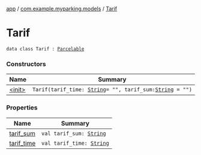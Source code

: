 [app](../../index.md) / [com.example.myparking.models](../index.md) / [Tarif](./index.md)

# Tarif

`data class Tarif : `[`Parcelable`](https://developer.android.com/reference/android/os/Parcelable.html)

### Constructors

| Name | Summary |
|---|---|
| [&lt;init&gt;](-init-.md) | `Tarif(tarif_time: `[`String`](https://kotlinlang.org/api/latest/jvm/stdlib/kotlin/-string/index.html)` = "", tarif_sum: `[`String`](https://kotlinlang.org/api/latest/jvm/stdlib/kotlin/-string/index.html)` = "")` |

### Properties

| Name | Summary |
|---|---|
| [tarif_sum](tarif_sum.md) | `val tarif_sum: `[`String`](https://kotlinlang.org/api/latest/jvm/stdlib/kotlin/-string/index.html) |
| [tarif_time](tarif_time.md) | `val tarif_time: `[`String`](https://kotlinlang.org/api/latest/jvm/stdlib/kotlin/-string/index.html) |

